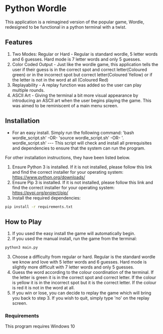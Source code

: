 # Python Wordle

This application is a reimagined version of the popular game, Wordle, redesigned to be functional in a python terminal with a twist.

## Features

1. Two Modes: Regular or Hard - Regular is standard wordle, 5 letter words and 6 guesses. Hard mode is 7 letter words and only 5 guesses.
2. Color Coded Output - Just like the wordle game, this application tells the user if their guess is in the correct spot and correct letter(Coloured green) or in the incorrect spot but correct letter(Coloured Yellow) or if the letter is not in the word at all (Coloured Red)
3. Replayability - A replay function was added so the user can play multiple rounds.
4. ASCII Art - Giving the terminal a bit more visual appearance by introducing an ASCII art when the user begins playing the game. This was aimed to be reminiscent of a main menu screen.

## Installation

* For an easy install. Simply run the following command: 'bash wordle_script.sh' -OR- 'source wordle_script.sh' -OR- '. wordle_script.sh' --- This script will check and install all prerequisites and dependencies to ensure that the system can run the program.

For other installation instructions, they have been listed below.

1. Ensure Python 3 is installed. If it is not installed, please follow this link and find the correct installer for your operating system: https://www.python.org/downloads/
2. Ensure Pip 3 is installed. If it is not installed, please follow this link and find the correct installer for your operating system: https://pypi.org/project/pip/
3. Install the required dependencies:
```bash
pip install -r requirements.txt
```

## How to Play

1. If you used the easy install the game will automatically begin. 
2. If you used the manual install, run the game from the terminal:
```bash
python3 main.py
```
3. Choose a difficulty from regular or hard. Regular is the standard wordle we know and love with 5 letter words and 6 guesses. Hard mode is slightly more difficult with 7 letter words and only 5 guesses.
4. Guess the word according to the colour coordination of the terminal. If the letter is green it is in the correct spot and correct letter. If the colour is yellow it is in the incorrect spot but it is the correct letter. If the colour is red it is not in the word at all.
5. If you win or lose, you can decide to replay the game which will bring you back to step 3. If you wish to quit, simply type 'no' on the replay screen.

### Requirements
This program requires Windows 10